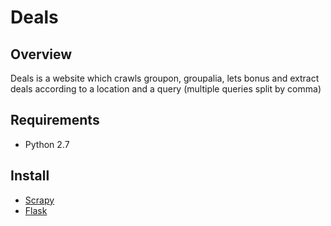 # Deals

## Overview
Deals is a website which crawls groupon, groupalia, lets bonus and extract deals according to a location and a query (multiple queries split by comma)

## Requirements
* Python 2.7

## Install
* [Scrapy](URL "https://github.com/scrapy/scrapy")
* [Flask](URL "https://github.com/mitsuhiko/flask")
